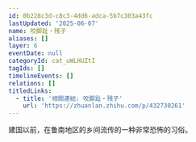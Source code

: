 ```yaml
---
id: 0b228c3d-c8c3-4dd6-adca-5b7c303a43fc
lastUpdated: '2025-06-07'
name: 咬脚趾・残子
aliases: []
layer: 6
eventDate: null
categoryId: cat_uWLHUZtI
tagIds: []
timelineEvents: []
relations: []
titledLinks:
  - title: '相關連結: 咬脚趾・残子'
    url: 'https://zhuanlan.zhihu.com/p/432730261'
---
```

建国以前，在鲁南地区的乡间流传的一种非常恐怖的习俗。
